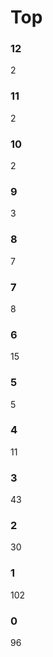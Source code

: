 # Top
### 12
   2
### 11
   2
### 10
   2
### 9
   3
### 8
   7
### 7
   8
### 6
   15
### 5
   5
### 4
   11
### 3
   43
### 2
   30
### 1
   102
### 0
   96
